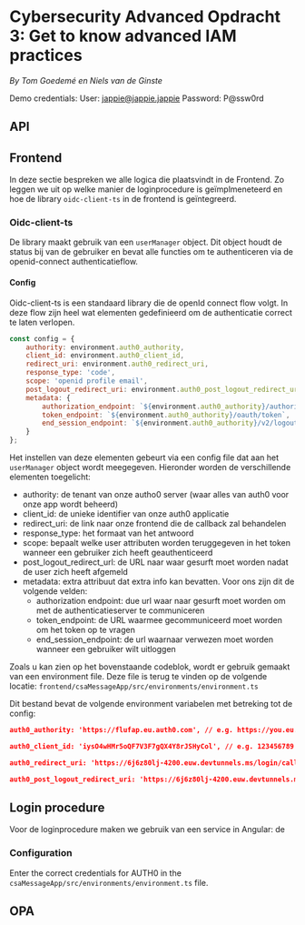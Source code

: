 # Cybersecurity Advanced Opdracht 3: Get to know advanced IAM practices
*By Tom Goedemé en Niels van de Ginste*

Demo credentials:
User: jappie@jappie.jappie
Password: P@ssw0rd

## API

## Frontend

In deze sectie bespreken we alle logica die plaatsvindt in de Frontend. Zo leggen we uit op welke manier de loginprocedure is geïmplmeneteerd en hoe de library `oidc-client-ts` in de frontend is geïntegreerd.

### Oidc-client-ts

De library maakt gebruik van een `userManager` object. Dit object houdt de status bij van de gebruiker en bevat alle functies om te authenticeren via de openid-connect authenticatieflow.

#### Config

Oidc-client-ts is een standaard library die de openId connect flow volgt. In deze flow zijn heel wat elementen gedefinieerd om de authenticatie correct te laten verlopen. 

```javascript
const config = {
	authority: environment.auth0_authority,
	client_id: environment.auth0_client_id,
	redirect_uri: environment.auth0_redirect_uri,
	response_type: 'code',
	scope: 'openid profile email',
	post_logout_redirect_uri: environment.auth0_post_logout_redirect_uri,
	metadata: {
		authorization_endpoint: `${environment.auth0_authority}/authorize`,
		token_endpoint: `${environment.auth0_authority}/oauth/token`,
		end_session_endpoint: `${environment.auth0_authority}/v2/logout?returnTo=${encodeURIComponent(environment.auth0_post_logout_redirect_uri)}&client_id=${environment.auth0_client_id}`
	}
};
```

Het instellen van deze elementen gebeurt via een config file dat aan het `userManager` object wordt meegegeven. Hieronder worden de verschillende elementen toegelicht:

- authority: de tenant van onze autho0 server (waar alles van auth0 voor onze app wordt beheerd)
- client_id: de unieke identifier van onze auth0 applicatie
- redirect_uri: de link naar onze frontend die de callback zal behandelen
- response_type: het formaat van het antwoord
- scope: bepaalt welke user attributen worden teruggegeven in het token wanneer een gebruiker zich heeft geauthenticeerd
- post_logout_redirect_url: de URL naar waar gesurft moet worden nadat de user zich heeft afgemeld
- metadata: extra attribuut dat extra info kan bevatten. Voor ons zijn dit de volgende velden:
	- authorization endpoint: due url waar naar gesurft moet worden om met de authenticatieserver te communiceren
	- token_endpoint: de URL waarmee gecommuniceerd moet worden om het token op te vragen
	- end_session_endpoint: de url waarnaar verwezen moet worden wanneer een gebruiker wilt uitloggen

Zoals u kan zien op het bovenstaande codeblok, wordt er gebruik gemaakt van een environment file. Deze file is terug te vinden op de volgende locatie: `frontend/csaMessageApp/src/environments/environment.ts`

Dit bestand bevat de volgende environment variabelen met betreking tot de config:

```json
auth0_authority: 'https://flufap.eu.auth0.com', // e.g. https://you.eu.auth0.com

auth0_client_id: 'iysO4wHMr5oQF7V3F7gQX4Y8rJSHyCol', // e.g. 123456789

auth0_redirect_uri: 'https://6j6z80lj-4200.euw.devtunnels.ms/login/callback', // e.g. https://mydomain.com/login/callback

auth0_post_logout_redirect_uri: 'https://6j6z80lj-4200.euw.devtunnels.ms', // e.g. https://mydomain.com
```




## Login procedure

Voor de loginprocedure maken we gebruik van een service in Angular: de 

### Configuration
Enter the correct credentials for AUTH0 in the `csaMessageApp/src/environments/environment.ts` file.

## OPA